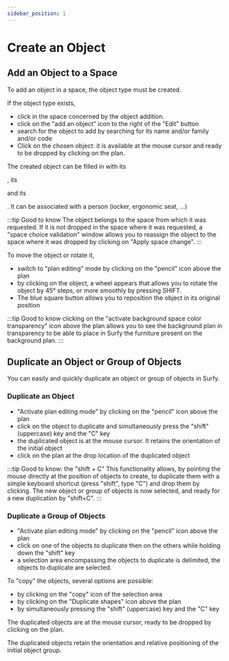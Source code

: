 ```yaml
---
sidebar_position: 1
---
```

# Create an Object

<Youtube code="tho373GPmY8"/>

## Add an Object to a Space

To add an object in a space, the object type must be created.

If the object type exists,

-   click in the space concerned by the object addition.
-   click on the "add an object" icon to the right of the "Edit" button
-   search for the object to add by searching for its name and/or family and/or code
-   Click on the chosen object: it is available at the mouse cursor and ready to be dropped by clicking on the plan.

The created object can be filled in with its <P code="item:reference" />, its <P code="item:code" /> and its <P code="item:purchaseDate" />. It can be associated with a person (locker, ergonomic seat, ...)

:::tip Good to know
The object belongs to the space from which it was requested. If it is not dropped in the space where it was requested, a "space choice validation" window allows you to reassign the object to the space where it was dropped by clicking on "Apply space change".
:::

To move the object or rotate it,

-   switch to "plan editing" mode by clicking on the "pencil" icon above the plan
-   by clicking on the object, a wheel appears that allows you to rotate the object by 45° steps, or more smoothly by pressing SHIFT.
-   The blue square button allows you to reposition the object in its original position

:::tip Good to know
clicking on the "activate background space color transparency" icon above the plan allows you to see the background plan in transparency to be able to place in Surfy the furniture present on the background plan.
:::

## Duplicate an Object or Group of Objects

<Youtube code="zUIgR14paWY"/>

You can easily and quickly duplicate an object or group of objects in Surfy.

### Duplicate an Object

-   "Activate plan editing mode" by clicking on the "pencil" icon above the plan
-   click on the object to duplicate and simultaneously press the "shift" (uppercase) key and the "C" key 
-   the duplicated object is at the mouse cursor. It retains the orientation of the initial object
-   click on the plan at the drop location of the duplicated object

:::tip Good to know: the "shift + C"
This functionality allows, by pointing the mouse directly at the position of objects to create, to duplicate them with a simple keyboard shortcut (press "shift", type "C") and drop them by clicking. The new object or group of objects is now selected, and ready for a new duplication by "shift+C".
:::

### Duplicate a Group of Objects

-   "Activate plan editing mode" by clicking on the "pencil" icon above the plan
-   click on one of the objects to duplicate then on the others while holding down the "shift" key
-   a selection area encompassing the objects to duplicate is delimited, the objects to duplicate are selected.

To "copy" the objects, several options are possible:

-   by clicking on the "copy" icon of the selection area
-   by clicking on the "Duplicate shapes" icon above the plan
-   by simultaneously pressing the "shift" (uppercase) key and the "C" key

The duplicated objects are at the mouse cursor, ready to be dropped by clicking on the plan.

The duplicated objects retain the orientation and relative positioning of the initial object group.
